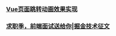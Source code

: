 ### [Vue页面跳转动画效果实现](https://juejin.im/post/5ba358a56fb9a05d2068401d)
### [求职季，前端面试送给你|掘金技术征文](https://juejin.im/post/5ba4584df265da0ab719a93d)
